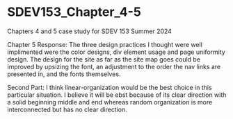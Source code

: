 # SDEV153_Chapter_4-5
Chapters 4 and 5 case study for SDEV 153 Summer 2024


Chapter 5 Response:
    The three design practices I thought were well implimented were the color designs, div element usage and page uniformity design.
    The design for the site as far as the site map goes could be improved by upsizing the font, an adjustment to the order the nav links are presented in, and the fonts themselves.

Second Part: I think linear-organization would be the best choice in this particular situation. I believe it will be ebst because of its clear direction with a solid beginning middle and end whereas random organization is more interconnected but has no clear direction.